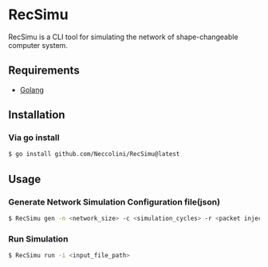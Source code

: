 # RecSimu
RecSimu is a CLI tool for simulating the network of shape-changeable computer system.


## Requirements
- [Golang](https://go.dev/)


## Installation


### Via go install
```bash
$ go install github.com/Neccolini/RecSimu@latest
```


## Usage

### Generate Network Simulation Configuration file(json)
```bash
$ RecSimu gen -n <network_size> -c <simulation_cycles> -r <packet injection rate> -f <output_file_path>
```

### Run Simulation
```bash
$ RecSimu run -i <input_file_path>
```